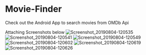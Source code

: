 # Movie-Finder
Check out the Android App to search movies from OMDb Api 

Attaching Screenshots below
![Screenshot_20190804-120535](https://github.com/user-attachments/assets/ba35e4d6-315c-4211-bf03-6e9b3ef0de07)
![Screenshot_20190804-120541](https://github.com/user-attachments/assets/74ab36ac-8c4a-489c-bccd-5e2696519fb7)
![Screenshot_20190804-120549](https://github.com/user-attachments/assets/6988d47b-26b2-4f36-92ba-2fb7c0549042)
![Screenshot_20190804-120602](https://github.com/user-attachments/assets/a982e90f-0313-44ad-97b1-412323f80911)
![Screenshot_20190804-120619](https://github.com/user-attachments/assets/85cbd5dd-54eb-49f3-877d-3f1dde15903a)
![Screenshot_20190804-120626](https://github.com/user-attachments/assets/7f47a0b1-fd5d-40ad-8d02-301a3ec9aac4)

